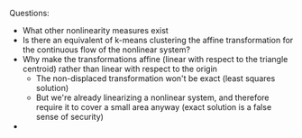 Questions:
 - What other nonlinearity measures exist
 - Is there an equivalent of k-means clustering the affine transformation for the continuous flow of the nonlinear system?
 - Why make the transformations affine (linear with respect to the triangle centroid) rather than linear with respect to the origin
   - The non-displaced transformation won't be exact (least squares solution)
   - But we're already linearizing a nonlinear system, and therefore require it to cover a small area anyway (exact solution is a false sense of security)
 - 
